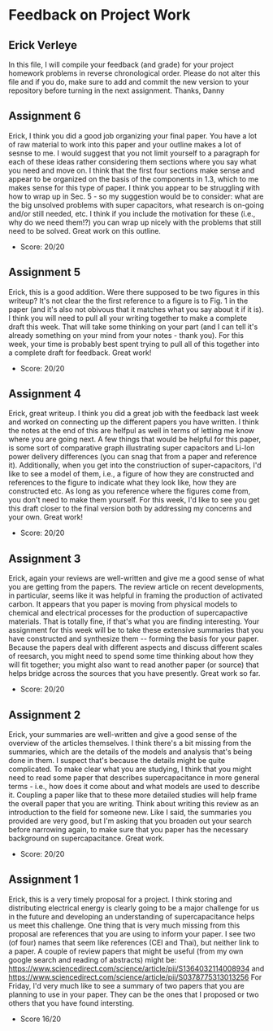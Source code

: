 # Feedback on Project Work
## Erick Verleye

In this file, I will compile your feedback (and grade) for your project homework problems in reverse chronological order. Please do not alter this file and if you do, make sure to add and commit the new version to your repository before turning in the next assignment. Thanks, Danny

## Assignment 6

Erick, I think you did a good job organizing your final paper. You have a lot of raw material to work into this paper and your outline makes a lot of sesnse to me. I would suggest that you not limit yourself to a paragraph for each of these ideas rather considering them sections where you say what you need and move on. I think that the first four sections make sense and appear to be organized on the basis of the components in 1.3, which to me makes sense for this type of paper. I think you appear to be struggling with how to wrap up in Sec. 5 - so my suggestion would be to consider: what are the big unsolved problems with super capacitors, what research is on-going and/or still needed, etc. I think if you include the motivation for these (i.e., why do we need them!?) you can wrap up nicely with the problems that still need to be solved. Great work on this outline.

* Score: 20/20

## Assignment 5

Erick, this is a good addition. Were there supposed to be two figures in this writeup? It's not clear the the first reference to a figure is to Fig. 1 in the paper (and it's also not obivous that it matches what you say about it if it is). I think you will need to pull all your writing together to make a complete draft this week. That will take some thinking on your part (and I can tell it's already something on your mind from your notes - thank you). For this week, your time is probably best spent trying to pull all of this together into a complete draft for feedback. Great work!

* Score: 20/20

## Assignment 4

Erick, great writeup. I think you did a great job with the feedback last week and worked on connecting up the different papers you have written. I think the notes at the end of this are helfpul as well in terms of letting me know where you are going next. A few things that would be helpful for this paper, is some sort of comparative graph illustrating super capacitors and Li-Ion power delivery differences (you can snag that from a paper and reference it). Additionally, when you get into the constriuction of super-capacitors, I'd like to see a model of them, i.e., a figure of how they are constructed and references to the figure to indicate what they look like, how they are constructed etc. As long as you reference where the figures come from, you don't need to make them yourself. For this week, I'd like to see you get this draft closer to the final version both by addressing my concerns and your own. Great work!

* Score: 20/20

## Assignment 3

Erick, again your reviews are well-written and give me a good sense of what you are getting from the papers. The review article on recent developments, in particular, seems like it was helpful in framing the production of activated carbon. It appears that you paper is moving from physical models to chemical and electrical processes for the production of supercapactive materials. That is totally fine, if that's what you are finding interesting. Your assignment for this week will be to take these extensive summaries that you have constructed and synthesize them -- forming the basis for your paper. Because the papers deal with different aspects and discuss different scales of reesarch, you might need to spend some time thinking about how they will fit together; you might also want to read another paper (or source) that helps bridge across the sources that you have presently. Great work so far.

* Score: 20/20

## Assignment 2

Erick, your summaries are well-written and give a good sense of the overview of the articles themselves. I think there's a bit missing from the summaries, which are the details of the models and analysis that's being done in them. I suspect that's because the details might be quite complicated. To make clear what you are studying, I think that you might need to read some paper that describes supercapacitance in more general terms - i.e., how does it come about and what models are used to describe it. Coupling a paper like that to these more detailed studies will help frame the overall paper that you are writing. Think about writing this review as an introduction to the field for someone new. Like I said, the summaries you provided are very good, but I'm asking that you broaden out your search before narrowing again, to make sure that you paper has the necessary background on supercapacitance. Great work.

* Score: 20/20

## Assignment 1

Erick, this is a very timely proposal for a project. I think storing and distributing electrical energy is clearly going to be a major challenge for us in the future and developing an understanding of supercapacitance helps us meet this challenge. One thing that is very much missing from this proposal are references that you are using to inform your paper. I see two (of four) names that seem like references (CEI and Thai), but neither link to a paper. A couple of review papers that might be useful (from my own google search and reading of abstracts) might be:
https://www.sciencedirect.com/science/article/pii/S1364032114008934
and
https://www.sciencedirect.com/science/article/pii/S0378775313013256
For Friday, I'd very much like to see a summary of two papers that you are planning to use in your paper. They can be the ones that I proposed or two others that you have found intersting.

* Score 16/20
